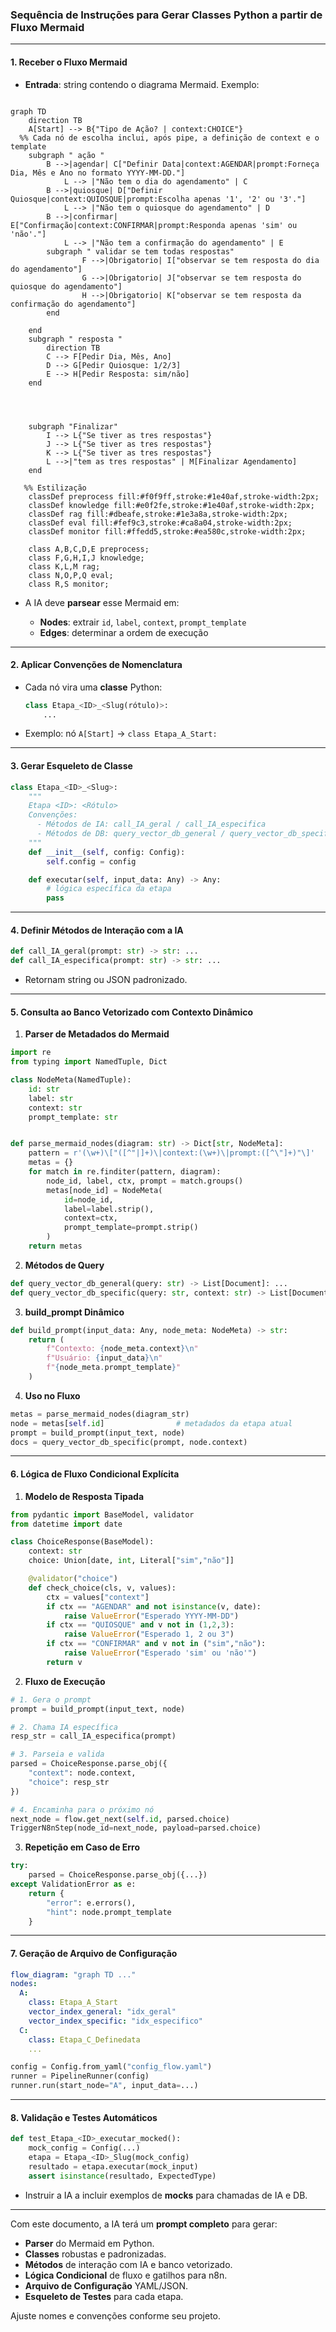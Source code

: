 ### Sequência de Instruções para Gerar Classes Python a partir de Fluxo Mermaid

---

#### 1. Receber o Fluxo Mermaid

* **Entrada**: string contendo o diagrama Mermaid. Exemplo:

```mermaid

graph TD
    direction TB
    A[Start] --> B{"Tipo de Ação? | context:CHOICE"}
  %% Cada nó de escolha inclui, após pipe, a definição de context e o template
    subgraph " ação "
        B -->|agendar| C["Definir Data|context:AGENDAR|prompt:Forneça Dia, Mês e Ano no formato YYYY-MM-DD."]
            L --> |"Não tem o dia do agendamento" | C
        B -->|quiosque| D["Definir Quiosque|context:QUIOSQUE|prompt:Escolha apenas '1', '2' ou '3'."]
            L --> |"Não tem o quiosque do agendamento" | D
        B -->|confirmar| E["Confirmação|context:CONFIRMAR|prompt:Responda apenas 'sim' ou 'não'."]
            L --> |"Não tem a confirmação do agendamento" | E
        subgraph " validar se tem todas respostas"
                F -->|Obrigatorio| I["observar se tem resposta do dia do agendamento"]
                G -->|Obrigatorio| J["observar se tem resposta do quiosque do agendamento"]
                H -->|Obrigatorio| K["observar se tem resposta da confirmação do agendamento"]
        end

    end
    subgraph " resposta "
        direction TB
        C --> F[Pedir Dia, Mês, Ano]
        D --> G[Pedir Quiosque: 1/2/3]
        E --> H[Pedir Resposta: sim/não]
    end



 
    subgraph "Finalizar"
        I --> L{"Se tiver as tres respostas"} 
        J --> L{"Se tiver as tres respostas"} 
        K --> L{"Se tiver as tres respostas"}
        L -->|"tem as tres respostas" | M[Finalizar Agendamento]
    end

   %% Estilização
    classDef preprocess fill:#f0f9ff,stroke:#1e40af,stroke-width:2px;
    classDef knowledge fill:#e0f2fe,stroke:#1e40af,stroke-width:2px;
    classDef rag fill:#dbeafe,stroke:#1e3a8a,stroke-width:2px;
    classDef eval fill:#fef9c3,stroke:#ca8a04,stroke-width:2px;
    classDef monitor fill:#ffedd5,stroke:#ea580c,stroke-width:2px;

    class A,B,C,D,E preprocess;
    class F,G,H,I,J knowledge;
    class K,L,M rag;
    class N,O,P,Q eval;
    class R,S monitor;
```

* A IA deve **parsear** esse Mermaid em:

  * **Nodes**: extrair `id`, `label`, `context`, `prompt_template`
  * **Edges**: determinar a ordem de execução

---

#### 2. Aplicar Convenções de Nomenclatura

* Cada nó vira uma **classe** Python:

  ```python
  class Etapa_<ID>_<Slug(rótulo)>:
      ...
  ```
* Exemplo: nó `A[Start]` → `class Etapa_A_Start:`

---

#### 3. Gerar Esqueleto de Classe

```python
class Etapa_<ID>_<Slug>:
    """
    Etapa <ID>: <Rótulo>
    Convenções:
      - Métodos de IA: call_IA_geral / call_IA_especifica
      - Métodos de DB: query_vector_db_general / query_vector_db_specific
    """
    def __init__(self, config: Config):
        self.config = config

    def executar(self, input_data: Any) -> Any:
        # lógica específica da etapa
        pass
```

---

#### 4. Definir Métodos de Interação com a IA

```python
def call_IA_geral(prompt: str) -> str: ...
def call_IA_especifica(prompt: str) -> str: ...
```

* Retornam string ou JSON padronizado.

---

#### 5. Consulta ao Banco Vetorizado com Contexto Dinâmico

1. **Parser de Metadados do Mermaid**

```python
import re
from typing import NamedTuple, Dict

class NodeMeta(NamedTuple):
    id: str
    label: str
    context: str
    prompt_template: str


def parse_mermaid_nodes(diagram: str) -> Dict[str, NodeMeta]:
    pattern = r'(\w+)\["([^"|]+)\|context:(\w+)\|prompt:([^\"]+)"\]'
    metas = {}
    for match in re.finditer(pattern, diagram):
        node_id, label, ctx, prompt = match.groups()
        metas[node_id] = NodeMeta(
            id=node_id,
            label=label.strip(),
            context=ctx,
            prompt_template=prompt.strip()
        )
    return metas
```

2. **Métodos de Query**

```python
def query_vector_db_general(query: str) -> List[Document]: ...
def query_vector_db_specific(query: str, context: str) -> List[Document]: ...
```

3. **build\_prompt Dinâmico**

```python
def build_prompt(input_data: Any, node_meta: NodeMeta) -> str:
    return (
        f"Contexto: {node_meta.context}\n"
        f"Usuário: {input_data}\n"
        f"{node_meta.prompt_template}"
    )
```

4. **Uso no Fluxo**

```python
metas = parse_mermaid_nodes(diagram_str)
node = metas[self.id]                # metadados da etapa atual
prompt = build_prompt(input_text, node)
docs = query_vector_db_specific(prompt, node.context)
```

---

#### 6. Lógica de Fluxo Condicional Explícita

1. **Modelo de Resposta Tipada**

```python
from pydantic import BaseModel, validator
from datetime import date

class ChoiceResponse(BaseModel):
    context: str
    choice: Union[date, int, Literal["sim","não"]]

    @validator("choice")
    def check_choice(cls, v, values):
        ctx = values["context"]
        if ctx == "AGENDAR" and not isinstance(v, date):
            raise ValueError("Esperado YYYY-MM-DD")
        if ctx == "QUIOSQUE" and v not in (1,2,3):
            raise ValueError("Esperado 1, 2 ou 3")
        if ctx == "CONFIRMAR" and v not in ("sim","não"):
            raise ValueError("Esperado 'sim' ou 'não'")
        return v
```

2. **Fluxo de Execução**

```python
# 1. Gera o prompt
prompt = build_prompt(input_text, node)

# 2. Chama IA específica
resp_str = call_IA_especifica(prompt)

# 3. Parseia e valida
parsed = ChoiceResponse.parse_obj({
    "context": node.context,
    "choice": resp_str
})

# 4. Encaminha para o próximo nó
next_node = flow.get_next(self.id, parsed.choice)
TriggerN8nStep(node_id=next_node, payload=parsed.choice)
```

3. **Repetição em Caso de Erro**

```python
try:
    parsed = ChoiceResponse.parse_obj({...})
except ValidationError as e:
    return {
        "error": e.errors(),
        "hint": node.prompt_template
    }
```

---

#### 7. Geração de Arquivo de Configuração

```yaml
flow_diagram: "graph TD ..."
nodes:
  A:
    class: Etapa_A_Start
    vector_index_general: "idx_geral"
    vector_index_specific: "idx_especifico"
  C:
    class: Etapa_C_Definedata
    ...
```

```python
config = Config.from_yaml("config_flow.yaml")
runner = PipelineRunner(config)
runner.run(start_node="A", input_data=...)
```

---

#### 8. Validação e Testes Automáticos

```python
def test_Etapa_<ID>_executar_mocked():
    mock_config = Config(...)
    etapa = Etapa_<ID>_Slug(mock_config)
    resultado = etapa.executar(mock_input)
    assert isinstance(resultado, ExpectedType)
```

* Instruir a IA a incluir exemplos de **mocks** para chamadas de IA e DB.

---

Com este documento, a IA terá um **prompt completo** para gerar:

* **Parser** do Mermaid em Python.
* **Classes** robustas e padronizadas.
* **Métodos** de interação com IA e banco vetorizado.
* **Lógica Condicional** de fluxo e gatilhos para n8n.
* **Arquivo de Configuração** YAML/JSON.
* **Esqueleto de Testes** para cada etapa.

Ajuste nomes e convenções conforme seu projeto.
